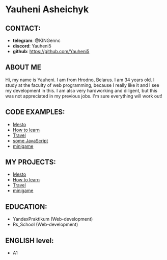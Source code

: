 # Yauheni Asheichyk

## CONTACT:
* **telegram**: @KINGennc
* **discord**: Yauheni5
* **github**: https://github.com/Yauheni5

## ABOUT ME
Hi, my name is Yauheni. I am from Hrodno, Belarus. I am 34 years old. I study at the faculty of web programming, because I really like it and I see my development in this. I am also very hardworking and diligent, but this was not appreciated in my previous jobs. I'm sure everything will work out!

## CODE EXAMPLES:
* [Mesto](https://github.com/Yauheni5/mesto)
* [How to learn](https://github.com/Yauheni5/how-to-learn)
* [Travel](https://github.com/Yauheni5/russian-travel)
* [some JavaScript](https://github.com/Yauheni5/--------)
* [minigame](https://github.com/Yauheni5/jsPractic)

## MY PROJECTS:
* [Mesto](https://yauheni5.github.io/mesto/index.html)
* [How to learn](https://yauheni5.github.io/how-to-learn/index.html)
* [Travel](https://yauheni5.github.io/russian-travel/index.html)
* [minigame](https://yauheni5.github.io/jsPractic/)

## EDUCATION:
* YandexPraktikum (Web-development)
* Rs_School (Web-development)

## ENGLISH level:
* A1
